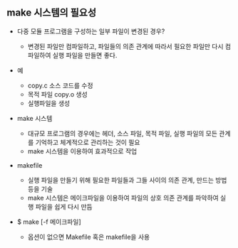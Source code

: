 ## make 시스템의 필요성

- 다중 모듈 프로그램을 구성하는 일부 파일이 변경된 경우?
	- 변경된 파일만 컴파일하고, 파일들의 의존 관계에 따라서 필요한 파일만 다시 컴파일하여 실행 파일을 만들면 좋다.

- 예
	- copy.c 소스 코드를 수정
	- 목적 파일 copy.o 생성
	- 실행파일을 생성

- make 시스템
	- 대규모 프로그램의 경우에는 헤더, 소스 파일, 목적 파일, 실행 파일의 모든 관계를 기억하고 체계적으로 관리하는 것이 필요
	- make 시스템을 이용하여 효과적으로 작업

- makefile
	- 실행 파일을 만들기 위해 필요한 파일들과 그들 사이의 의존 관계, 만드는 방법 등을 기술
	- make 시스템은 메이크파일을 이용하여 파일의 상호 의존 관계를 파악하여 실행 파일을 쉽게 다시 만듬
- $ make [-f 메이크파일]
	- 옵션이 없으면 Makefile 혹은 makefile을 사용
